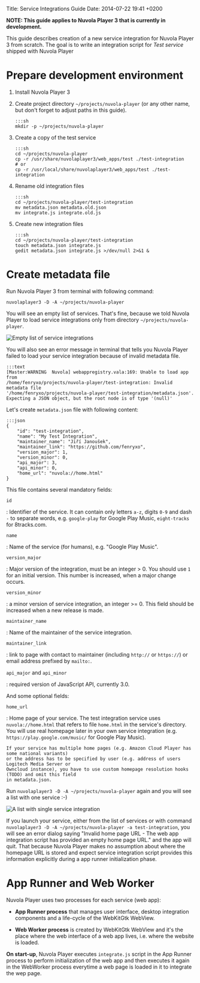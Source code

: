 Title: Service Integrations Guide
Date: 2014-07-22 19:41 +0200


**NOTE: This guide applies to Nuvola Player 3 that is currently in development.**

This guide describes creation of a new service integration for Nuvola Player 3 from scratch. The
goal is to write an integration script for *Test service* shipped with Nuvola Player

Prepare development environment
===============================

 1. Install Nuvola Player 3
 2. Create project directory `~/projects/nuvola-player` (or any other name, but don't forget to
    adjust paths in this guide).
    
        :::sh
        mkdir -p ~/projects/nuvola-player
     
 3. Create a copy of the test service
    
        :::sh
        cd ~/projects/nuvola-player
        cp -r /usr/share/nuvolaplayer3/web_apps/test ./test-integration
        # or
        cp -r /usr/local/share/nuvolaplayer3/web_apps/test ./test-integration
    
 4. Rename old integration files
    
        :::sh
        cd ~/projects/nuvola-player/test-integration
        mv metadata.json metadata.old.json
        mv integrate.js integrate.old.js
    
 5. Create new integration files
    
        :::sh
        cd ~/projects/nuvola-player/test-integration
        touch metadata.json integrate.js
        gedit metadata.json integrate.js >/dev/null 2>&1 &


Create metadata file
====================

Run Nuvola Player 3 from terminal with following command:
    
    nuvolaplayer3 -D -A ~/projects/nuvola-player

You will see an empty list of services. That's fine, because we told Nuvola Player to load service
integrations only from directory `~/projects/nuvola-player`.

![Empty list of service integrations]({filename}/images/guide/empty_app_list.png)

You will also see an error message in terminal that tells you Nuvola Player failed to load your
service integration because of invalid metadata file.

    :::text
    [Master:WARNING  Nuvola] webappregistry.vala:169: Unable to load app from
    /home/fenryxo/projects/nuvola-player/test-integration: Invalid metadata file
    '/home/fenryxo/projects/nuvola-player/test-integration/metadata.json'.
    Expecting a JSON object, but the root node is of type '(null)'

Let's create ``metadata.json`` file with following content:

    :::json
    {
        "id": "test-integration",
        "name": "My Test Integration",
        "maintainer_name": "Jiří Janoušek",
        "maintainer_link": "https://github.com/fenryxo",
        "version_major": 1,
        "version_minor": 0,
        "api_major": 3,
        "api_minor": 0,
        "home_url": "nuvola://home.html"
    }

This file contains several mandatory fields:

`id`

:   Identifier of the service. It can contain only letters `a-z`, digits `0-9` and dash `-` to
    separate words, e.g. `google-play` for Google Play Music, `eight-tracks` for 8tracks.com.

`name`

:   Name of the service (for humans), e.g. "Google Play Music".

`version_major`

:   Major version of the integration, must be an integer > 0. You should use
    `1` for an initial version. This number is increased, when a major change occurs.

`version_minor`

:   a minor version of service integration, an integer >= 0. This field should
    be increased when a new release is made.
    
`maintainer_name`

:   Name of the maintainer of the service integration.

`maintainer_link`

:   link to page with contact to maintainer (including `http://` or `https://`) or email address
    prefixed by `mailto:`.

`api_major` and `api_minor`

:   required version of JavaScript API, currently 3.0.

And some optional fields:

`home_url`

:   Home page of your service. The test integration service uses `nuvola://home.html` that refers to
    file  `home.html` in the service's directory. You will use real homepage later in your own
    service integration (e.g. `https://play.google.com/music/` for Google Play Music).
    
    If your service has multiple home pages (e.g. Amazon Cloud Player has some national variants)
    or the address has to be specified by user (e.g. address of users Logitech Media Server or
    Owncloud instance), you have to use custom homepage resolution hooks (TODO) and omit this field
    in metadata.json.

Run `nuvolaplayer3 -D -A ~/projects/nuvola-player` again and you will see a list with one service :-)

![A list with single service integration]({filename}/images/guide/app_list_one_service.png)

If you launch your service, either from the list of services or with command
`nuvolaplayer3 -D -A ~/projects/nuvola-player -a test-integration`, you will see an error
dialog saying "Invalid home page URL - The web app integration script has provided an empty home
page URL." and the app will quit. That because Nuvola Player makes no assumption about where the
homepage URL is stored and expect service integration script provides this information explicitly
during a app runner initialization phase.

App Runner and Web Worker
=========================

Nuvola Player uses two processes for each service (web app):

  * **App Runner process** that manages user interface, desktop integration components and
    a life-cycle of the WebKitGtk WebView.
 
  * **Web Worker process** is created by WebKitGtk WebView and it's the place where the web
    interface of a web app lives, i.e. where the website is loaded.

**On start-up**, Nuvola Player executes ``integrate.js`` script in the App Runner process to perform
initialization of the web app and then executes it again in the WebWorker process everytime a web
page is loaded in it to integrate the wep page.
